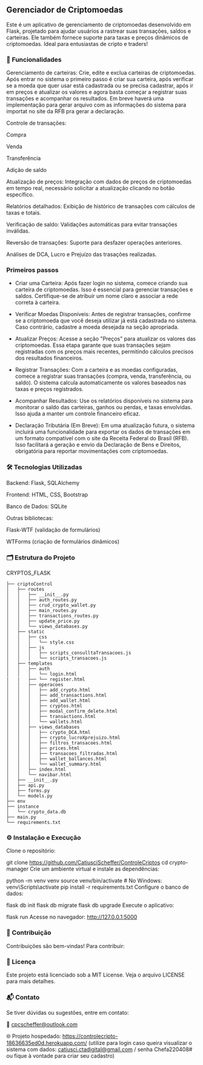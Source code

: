 <h2>Gerenciador de Criptomoedas</h2> 
<p>Este é um aplicativo de gerenciamento de criptomoedas desenvolvido em Flask, projetado para ajudar usuários a rastrear suas transações, saldos e carteiras. Ele também fornece suporte para taxas e preços dinâmicos de criptomoedas. Ideal para entusiastas de cripto e traders!</p>

<h3>🚀 Funcionalidades</h3>
Gerenciamento de carteiras: Crie, edite e exclua carteiras de criptomoedas. Após entrar no sistema o primeiro passo é criar sua carteira, após verificar se a moeda que quer usar está cadastrada ou se precisa cadastrar, após ir em preços e atualizar os valores e agora basta começar a registrar suas transações e acompanhar os resultados. Em breve haverá uma implementação para gerar arquivo com as informações do sistema para importat no site da RFB pra gerar a declaração.

Controle de transações:
    
Compra
    
Venda
    
Transferência
    
Adição de saldo
    
Atualização de preços: Integração com dados de preços de criptomoedas em tempo real, necessário solicitar a atualização clicando no botão específico.
    
Relatórios detalhados: Exibição de histórico de transações com cálculos de taxas e totais.
    
Verificação de saldo: Validações automáticas para evitar transações inválidas.
    
Reversão de transações: Suporte para desfazer operações anteriores.
    
Análises de DCA, Lucro e Prejuízo das trasações realizadas.

<h3>Primeiros passos</h3>

- Criar uma Carteira:
Após fazer login no sistema, comece criando sua carteira de criptomoedas. Isso é essencial para gerenciar transações e saldos. Certifique-se de atribuir um nome claro e associar a rede correta à carteira.

- Verificar Moedas Disponíveis:
Antes de registrar transações, confirme se a criptomoeda que você deseja utilizar já está cadastrada no sistema. Caso contrário, cadastre a moeda desejada na seção apropriada.

- Atualizar Preços:
Acesse a seção "Preços" para atualizar os valores das criptomoedas. Essa etapa garante que suas transações sejam registradas com os preços mais recentes, permitindo cálculos precisos dos resultados financeiros.

- Registrar Transações:
Com a carteira e as moedas configuradas, comece a registrar suas transações (compra, venda, transferência, ou saldo). O sistema calcula automaticamente os valores baseados nas taxas e preços registrados.

- Acompanhar Resultados:
Use os relatórios disponíveis no sistema para monitorar o saldo das carteiras, ganhos ou perdas, e taxas envolvidas. Isso ajuda a manter um controle financeiro eficaz.

- Declaração Tributária (Em Breve):
Em uma atualização futura, o sistema incluirá uma funcionalidade para exportar os dados de transações em um formato compatível com o site da Receita Federal do Brasil (RFB). Isso facilitará a geração e envio da Declaração de Bens e Direitos, obrigatória para reportar movimentações com criptomoedas.

<h3>🛠️ Tecnologias Utilizadas</h3>

Backend: Flask, SQLAlchemy

Frontend: HTML, CSS, Bootstrap

Banco de Dados: SQLite

Outras bibliotecas:

Flask-WTF (validação de formulários)

WTForms (criação de formulários dinâmicos)

<h3>🗂️ Estrutura do Projeto</h3>

CRYPTOS_FLASK

    ├── criptoControl    
    │   ├── routes    
    │   │   ├── __init__.py
    │   │   ├── auth_routes.py
    │   │   ├── crud_crypto_wallet.py
    │   │   ├── main_routes.py
    │   │   ├── transactions_routes.py
    │   │   ├── update_price.py
    │   │   └── views_databases.py
    │   ├── static
    │   │   ├── css
    │   │   │   └── style.css
    │   │   ├── js
    │   │   │   ├── scripts_consulltaTransacoes.js
    │   │   │   └── scripts_transacoes.js
    │   ├── templates
    │   │   ├── auth
    │   │   │   └── login.html
    |   |   ├── └── register.html
    │   │   ├── operacoes
    │   │   │   ├── add_crypto.html
    │   │   │   ├── add_transactions.html
    │   │   │   ├── add_wallet.html
    │   │   │   ├── cryptos.html
    │   │   │   ├── modal_confirm_delete.html
    │   │   │   ├── transactions.html
    │   │   │   └── wallets.html
    │   │   ├── views_databases
    │   │   │   ├── crypto_DCA.html
    │   │   │   ├── crypto_lucroXprejuizo.html
    │   │   │   ├── filtros_transacoes.html
    │   │   │   ├── prices.html
    │   │   │   ├── transacoes_filtradas.html
    │   │   │   ├── wallet_ballances.html
    │   │   │   └── wallet_summary.html
    │   │   ├── index.html
    │   │   └── navibar.html
    │   ├── __init__.py
    │   ├── api.py
    │   ├── forms.py
    │   └── models.py
    ├── env
    ├── instance
    │   └── crypto_data.db
    ├── main.py
    └── requirements.txt


<h3>⚙️ Instalação e Execução</h3>
Clone o repositório:

git clone https://github.com/CatiusciScheffer/ControleCriptos
cd crypto-manager
Crie um ambiente virtual e instale as dependências:

python -m venv venv
source venv/bin/activate  # No Windows: venv\Scripts\activate
pip install -r requirements.txt
Configure o banco de dados:

flask db init
flask db migrate
flask db upgrade
Execute o aplicativo:

flask run
Acesse no navegador: http://127.0.0.1:5000

<h3>📝 Contribuição</h3>
Contribuições são bem-vindas! Para contribuir:

<h3>📜 Licença</h3>
Este projeto está licenciado sob a MIT License. Veja o arquivo LICENSE para mais detalhes.

<h3>📬 Contato</h3>

Se tiver dúvidas ou sugestões, entre em contato:

📧 cpcscheffer@outlook.com

🌐 Projeto hospedado: https://controlecripto-18636635ed0d.herokuapp.com/ (utilize para login caso queira visualizar o sistema com dados: catiusci.ctadigital@gmail.com / senha Chefa220408# ou fique à vontade para criar seu cadastro)

